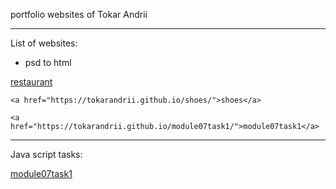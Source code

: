 portfolio websites of Tokar Andrii


***************************
List of websites:

 - psd to html

<html>
	<a href="https://tokarandrii.github.io/restaurant/">restaurant</a>

	<a href="https://tokarandrii.github.io/shoes/">shoes</a>

	<a href="https://tokarandrii.github.io/module07task1/">module07task1</a>
</html>


***************************
Java script tasks:

<html>
	<a href="https://tokarandrii.github.io/module07task1/">module07task1</a>
</html>



